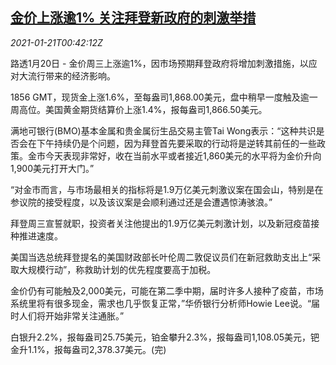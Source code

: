 <!--1611190523000-->
[金价上涨逾1% 关注拜登新政府的刺激举措](https://cn.reuters.com/article/precious-metals-0120-wedn-idCNKBS29Q01X)
------

<div><i>2021-01-21T00:42:12Z</i></div><p>路透1月20日 - 金价周三上涨逾1%，因市场预期拜登政府将增加刺激措施，以应对大流行带来的经济影响。</p><p>1856 GMT，现货金上涨1.6%，至每盎司1,868.00美元，盘中稍早一度触及逾一周高位。美国黄金期货结算价上涨1.4%，报每盎司1,866.50美元。</p><p>满地可银行(BMO)基本金属和贵金属衍生品交易主管Tai Wong表示：“这种共识是否会在下午持续仍是个问题，因为拜登首先要采取的行动将是逆转其前任的一些政策。金市今天表现非常好，收在当前水平或者接近1,860美元的水平将为金价升向1,900美元打开大门。”</p><p>“对金市而言，与市场最相关的指标将是1.9万亿美元刺激议案在国会山，特别是在参议院的接受程度，以及该议案是会顺利通过还是会遭遇惊涛骇浪。”</p><p>拜登周三宣誓就职，投资者关注他提出的1.9万亿美元刺激计划，以及新冠疫苗接种推进速度。</p><p>美国当选总统拜登提名的美国财政部长叶伦周二敦促议员们在新冠救助支出上“采取大规模行动”，称救助计划的优先程度要高于加税。</p><p>金价仍有可能触及2,000美元，可能在第二季中期，届时许多人接种了疫苗，市场系统里将有很多现金，需求也几乎恢复正常，”华侨银行分析师Howie Lee说。“届时人们将开始非常关注通胀。”</p><p>白银升2.2%，报每盎司25.75美元，铂金攀升2.3%，报每盎司1,108.05美元，钯金升1.1%，报每盎司2,378.37美元。(完)</p>
